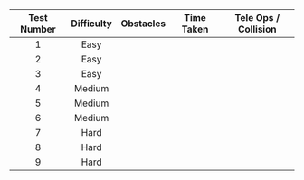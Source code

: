 | Test Number | Difficulty | Obstacles | Time Taken | Tele Ops / Collision |
| :-----------: | :----------: | :---------: | :----------: | :--------------------: |
| 1           | Easy       |           |            |                      |  
| 2           | Easy       |           |            |                      |  
| 3           | Easy       |           |            |                      |  
| 4           | Medium     |           |            |                      |  
| 5           | Medium     |           |            |                      |  
| 6           | Medium     |           |            |                      |  
| 7           | Hard       |           |            |                      |  
| 8           | Hard       |           |            |                      |  
| 9           | Hard       |           |            |                      |  
